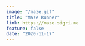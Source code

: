 ```yaml
---
image: "/maze.gif"
title: "Maze Runner"
link: https://maze.sigri.me
feature: false
date: "2020-11-17"
---
```

